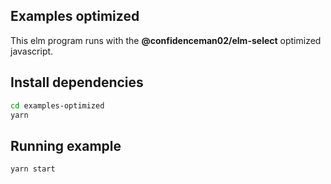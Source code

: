 ## Examples optimized
This elm program runs with the **@confidenceman02/elm-select** optimized javascript.

## Install dependencies
```bash 
cd examples-optimized
yarn

```
## Running example
```bash
yarn start
```